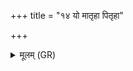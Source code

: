 +++
title = "१४ यो मातृहा पितृहा"

+++
<details><summary>मूलम् (GR)</summary>

यो मातृहा पितृहा  
स्वसृहा ये च दुष्कृतः ।  
विधिषौ ते अमृक्षत  
मलं मनुष्या इव ॥
</details>